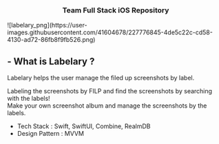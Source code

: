 
<h3 align="center"> Team  Full Stack iOS Repository</h3>
![labelary_png](https://user-images.githubusercontent.com/41604678/227776845-4de5c22c-cd58-4130-ad72-86fb8f9fb526.png)


## - What is Labelary ?
Labelary helps the user manage the filed up screenshots by label.


Labeling the screenshots by FILP and find the screenshots by searching with the labels!  
Make your own screenshot album and manage the screenshots by the labels.  
   

- Tech Stack : Swift, SwiftUI, Combine, RealmDB
- Design Pattern : MVVM  
